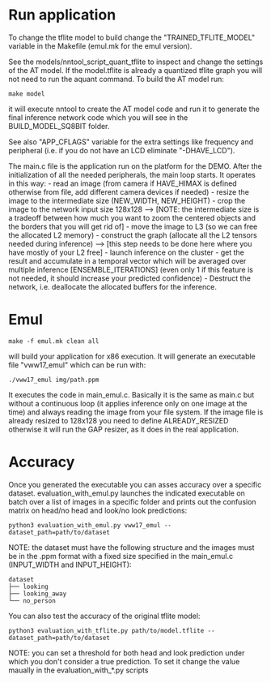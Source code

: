 # Run application

To change the tflite model to build change the "TRAINED_TFLITE_MODEL" variable in the Makefile (emul.mk for the emul version).

See the models/nntool_script_quant_tflite to inspect and change the settings of the AT model. If the model.tflite is already a quantized tflite graph you will not need to run the aquant command. To build the AT model run:

	make model

it will execute nntool to create the AT model code and run it to generate the final inference network code which you will see in the BUILD_MODEL_SQ8BIT folder.

See also "APP_CFLAGS" variable for the extra settings like frequency and peripheral (i.e. if you do not have an LCD eliminate "-DHAVE_LCD").

The main.c file is the application run on the platform for the DEMO. After the initialization of all the needed peripherals, the main loop starts. It operates in this way:
	- read an image (from camera if HAVE_HIMAX is defined otherwise from file, add different camera devices if needed)
	- resize the image to the intermediate size (NEW_WIDTH, NEW_HEIGHT)
	- crop the image to the network input size 128x128 --> [NOTE: the intermediate size is a tradeoff between how much you want to zoom the centered objects and the borders that you will get rid of]
	- move the image to L3 (so we can free the allocated L2 memory)
	- construct the graph (allocate all the L2 tensors needed during inference) --> [this step needs to be done here where you have mostly of your L2 free]
	- launch inference on the cluster
	- get the result and accumulate in a temporal vector which will be averaged over multiple inference [ENSEMBLE_ITERATIONS] \(even only 1 if this feature is not needed, it should increase your predicted confidence)
	- Destruct the network, i.e. deallocate the allocated buffers for the inference.

# Emul

	make -f emul.mk clean all

will build your application for x86 execution. It will generate an executable file "vww17_emul" which can be run with:

	./vww17_emul img/path.ppm

It executes the code in main_emul.c. Basically it is the same as main.c but without a continuous loop (it applies inference only on one image at the time) and always reading the image from your file system. If the image file is already resized to 128x128 you need to define ALREADY_RESIZED otherwise it will run the GAP resizer, as it does in the real application.

# Accuracy

Once you generated the executable you can asses accuracy over a specific dataset. evaluation_with_emul.py launches the indicated executable on batch over a list of images in a specific folder and prints out the confusion matrix on head/no head and look/no look predictions:
	
	python3 evaluation_with_emul.py vww17_emul --dataset_path=path/to/dataset

NOTE: the dataset must have the following structure and the images must be in the .ppm format with a fixed size specified in the main_emul.c (INPUT_WIDTH and INPUT_HEIGHT):

	dataset
	├── looking
	├── looking_away
	└── no_person

You can also test the accuracy of the original tflite model:

	python3 evaluation_with_tflite.py path/to/model.tflite --dataset_path=path/to/dataset

NOTE: you can set a threshold for both head and look prediction under which you don't consider a true prediction. To set it change the value maually in the evaluation_with_*.py scripts